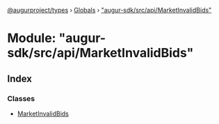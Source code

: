 [@augurproject/types](../README.md) › [Globals](../globals.md) › ["augur-sdk/src/api/MarketInvalidBids"](_augur_sdk_src_api_marketinvalidbids_.md)

# Module: "augur-sdk/src/api/MarketInvalidBids"

## Index

### Classes

* [MarketInvalidBids](../classes/_augur_sdk_src_api_marketinvalidbids_.marketinvalidbids.md)
